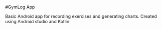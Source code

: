 #GymLog App

Basic Android app for recording exercises and generating charts. 
Created using Android studio and Kotlin
